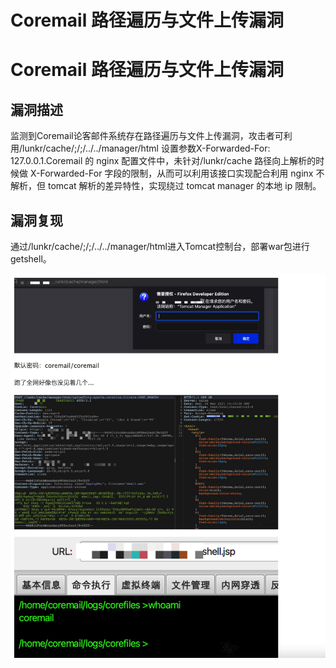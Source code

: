 # Coremail 路径遍历与文件上传漏洞

# Coremail 路径遍历与文件上传漏洞

## 漏洞描述

监测到Coremail论客邮件系统存在路径遍历与文件上传漏洞，攻击者可利用/lunkr/cache/;/;/../../manager/html 设置参数X-Forwarded-For: 127.0.0.1.Coremail 的 nginx 配置文件中，未针对/lunkr/cache 路径向上解析的时候做 X-Forwarded-For 字段的限制，从而可以利用该接口实现配合利用 nginx 不解析，但 tomcat 解析的差异特性，实现绕过 tomcat manager 的本地 ip 限制。

## 漏洞复现

通过/lunkr/cache/;/;/../../manager/html进入Tomcat控制台，部署war包进行getshell。

![image-20221206101942381](images/image-20221206101942381.png)

